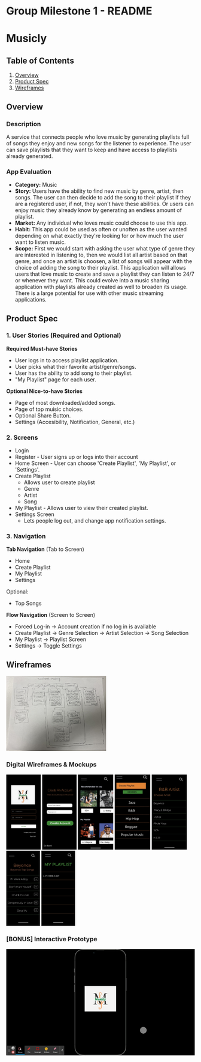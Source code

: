 Group Milestone 1 - README 
===

# Musicly

## Table of Contents
1. [Overview](#Overview)
1. [Product Spec](#Product-Spec)
1. [Wireframes](#Wireframes)

## Overview
### Description
A service that connects people who love music by generating playlists full of songs they enjoy and new songs for the listener to experience. The user can save playlists that they want to keep and have access to playlists already generated.

### App Evaluation
- **Category:** Music
- **Story:** Users have the ability to find new music by genre, artist, then songs. The user can then decide to add the song to their playlist if they are a registered user, if not, they won't have these abilities. Or users can enjoy music they already know by generating an endless amount of playlist. 
- **Market:** Any individual who loves music could choose to use this app.
- **Habit:** This app could be used as often or unoften as the user wanted depending on what exactly they're looking for or how much the user want to listen music.
- **Scope:** First we would start with asking the user what type of genre they are interested in listening to, then we would list all artist based on that genre, and once an artist is choosen, a list of songs will appear with the choice of adding the song to their playlist. This application will allows users that love music to create and save a playlist they can listen to 24/7 or whenever they want. This could evolve into a music sharing application with playlists already created as well to broaden its usage. There is a large potential for use with other music streaming applications.

## Product Spec
### 1. User Stories (Required and Optional)

**Required Must-have Stories**

* User logs in to access playlist application.
* User picks what their favorite artist/genre/songs. 
* User has the ability to add song to their playlist.
* "My Playlist" page for each user.


**Optional Nice-to-have Stories**

* Page of most downloaded/added songs.
* Page of top muisic choices.
* Optional Share Button.
* Settings (Accesibility, Notification, General, etc.)

### 2. Screens

* Login 
* Register - User signs up or logs into their account
* Home Screen - User can choose 'Create Playlist', 'My Playlist', or 'Settings'.
* Create Playlist 
   * Allows user to create playlist
    * Genre
    * Artist
    * Song
* My Playlist - Allows user to view their created playlist.
* Settings Screen
   * Lets people log out, and change app notification settings.

### 3. Navigation

**Tab Navigation** (Tab to Screen)

* Home
* Create Playlist
* My Playlist
* Settings

Optional:
* Top Songs

**Flow Navigation** (Screen to Screen)
* Forced Log-in -> Account creation if no log in is available
* Create Playlist -> Genre Selection -> Artist Selection -> Song Selection
* My Playlist -> Playlist Screen 
* Settings -> Toggle Settings

## Wireframes
<img src="wireframe musicly.jpg" height=200>
     
### Digital Wireframes & Mockups
<img src="page1.jpg" height=200><img/>
<img src="page2.jpg" height=200>
<img src="page3.jpg" height=200>
<img src="page4.jpg" height=200>
<img src="page5.jpg" height=200>
<img src="page6.jpg" height=200>
<img src="page7.jpg" height=200>

### [BONUS] Interactive Prototype
<img src="Musicly prototype.gif">

